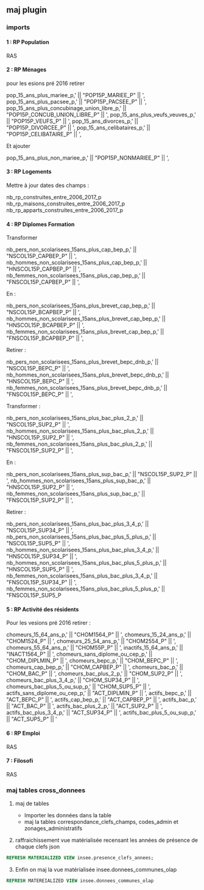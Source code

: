 ## maj plugin

### imports

#### 1 : RP Population

RAS

#### 2 : RP Ménages

pour les esions pré 2016 retirer

pop_15_ans_plus_mariee_p,' || "POP15P_MARIEE_P" || ',
pop_15_ans_plus_pacsee_p,' || "POP15P_PACSEE_P" || ',
pop_15_ans_plus_concubinage_union_libre_p,' || "POP15P_CONCUB_UNION_LIBRE_P" || ',
pop_15_ans_plus_veufs_veuves_p,' || "POP15P_VEUFS_P" || ',
pop_15_ans_divorces_p,' || "POP15P_DIVORCEE_P" || ',
pop_15_ans_celibataires_p,' || "POP15P_CELIBATAIRE_P" || ',

Et ajouter

pop_15_ans_plus_non_mariee_p,' || "POP15P_NONMARIEE_P" || ',

#### 3 : RP Logements

Mettre à jour dates des champs :

nb_rp_construites_entre_2006_2017_p
nb_rp_maisons_construites_entre_2006_2017_p
nb_rp_apparts_construites_entre_2006_2017_p

#### 4 : RP Diplomes Formation

Transformer

nb_pers_non_scolarisees_15ans_plus_cap_bep_p,' || "NSCOL15P_CAPBEP_P" || ',
nb_hommes_non_scolarisees_15ans_plus_cap_bep_p,' || "HNSCOL15P_CAPBEP_P" || ',
nb_femmes_non_scolarisees_15ans_plus_cap_bep_p,' || "FNSCOL15P_CAPBEP_P" || ',

En :

nb_pers_non_scolarisees_15ans_plus_brevet_cap_bep_p,' || "NSCOL15P_BCAPBEP_P" || ',
nb_hommes_non_scolarisees_15ans_plus_brevet_cap_bep_p,' || "HNSCOL15P_BCAPBEP_P" || ',
nb_femmes_non_scolarisees_15ans_plus_brevet_cap_bep_p,' || "FNSCOL15P_BCAPBEP_P" || ',

Retirer :

nb_pers_non_scolarisees_15ans_plus_brevet_bepc_dnb_p,' || "NSCOL15P_BEPC_P" || ',
nb_hommes_non_scolarisees_15ans_plus_brevet_bepc_dnb_p,' || "HNSCOL15P_BEPC_P" || ',
nb_femmes_non_scolarisees_15ans_plus_brevet_bepc_dnb_p,' || "FNSCOL15P_BEPC_P" || ',

Transformer :

nb_pers_non_scolarisees_15ans_plus_bac_plus_2_p,' || "NSCOL15P_SUP2_P" || ',
nb_hommes_non_scolarisees_15ans_plus_bac_plus_2_p,' || "HNSCOL15P_SUP2_P" || ',
nb_femmes_non_scolarisees_15ans_plus_bac_plus_2_p,' || "FNSCOL15P_SUP2_P" || ',

En :

nb_pers_non_scolarisees_15ans_plus_sup_bac_p,' || "NSCOL15P_SUP2_P" || ',
nb_hommes_non_scolarisees_15ans_plus_sup_bac_p,' || "HNSCOL15P_SUP2_P" || ',
nb_femmes_non_scolarisees_15ans_plus_sup_bac_p,' || "FNSCOL15P_SUP2_P" || ',

Retirer :

nb_pers_non_scolarisees_15ans_plus_bac_plus_3_4_p,' || "NSCOL15P_SUP34_P" || ',
nb_pers_non_scolarisees_15ans_plus_bac_plus_5_plus_p,' || "NSCOL15P_SUP5_P" || ',
nb_hommes_non_scolarisees_15ans_plus_bac_plus_3_4_p,' || "HNSCOL15P_SUP34_P" || ',
nb_hommes_non_scolarisees_15ans_plus_bac_plus_5_plus_p,' || "HNSCOL15P_SUP5_P" || ',
nb_femmes_non_scolarisees_15ans_plus_bac_plus_3_4_p,' || "FNSCOL15P_SUP34_P" || ',
nb_femmes_non_scolarisees_15ans_plus_bac_plus_5_plus_p,' || "FNSCOL15P_SUP5_P


#### 5 : RP Activité des résidents

Pour les vesions pré 2016 retirer :

chomeurs_15_64_ans_p,' || "CHOM1564_P" || ',
chomeurs_15_24_ans_p,' || "CHOM1524_P" || ',
chomeurs_25_54_ans_p,' || "CHOM2554_P" || ',
chomeurs_55_64_ans_p,' || "CHOM55P_P" || ',
inactifs_15_64_ans_p,' || "INACT1564_P" || ',
chomeurs_sans_diplome_ou_cep_p,' || "CHOM_DIPLMIN_P" || ',
chomeurs_bepc_p,' || "CHOM_BEPC_P" || ',
chomeurs_cap_bep_p,' || "CHOM_CAPBEP_P" || ',
chomeurs_bac_p,' || "CHOM_BAC_P" || ',
chomeurs_bac_plus_2_p,' || "CHOM_SUP2_P" || ',
chomeurs_bac_plus_3_4_p,' || "CHOM_SUP34_P" || ',
chomeurs_bac_plus_5_ou_sup_p,' || "CHOM_SUP5_P" || ',
actifs_sans_diplome_ou_cep_p,' || "ACT_DIPLMIN_P" || ',
actifs_bepc_p,' || "ACT_BEPC_P" || ',
actifs_cap_bep_p,' || "ACT_CAPBEP_P" || ',
actifs_bac_p,' || "ACT_BAC_P" || ',
actifs_bac_plus_2_p,' || "ACT_SUP2_P" || ',
actifs_bac_plus_3_4_p,' || "ACT_SUP34_P" || ',
actifs_bac_plus_5_ou_sup_p,' || "ACT_SUP5_P" || '

#### 6 : RP Emploi

RAS

#### 7 : Filosofi

RAS

### maj tables cross_donnees

1) maj de tables
    - Importer les données dans la table
    - maj la tables correspondance_clefs_champs, codes_admin et zonages_administratifs
	
2) raffraichissement vue matérialisée recensant les années de présence de chaque clefs json


```sql
REFRESH MATERIALIZED VIEW insee.presence_clefs_annees;
```

3) Enfin on maj la vue matérialisée insee.donnees_communes_olap

```sql
REFRESH MATEREIALIZED VIEW insee.donnees_communes_olap
```


